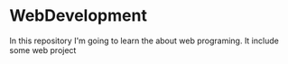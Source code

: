 # WebDevelopment
In this repository I'm going to learn the about web programing. It include some web project
